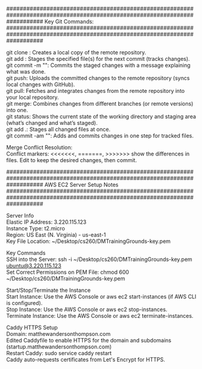 ###########################################################################################################################
Key Git Commands:
###########################################################################################################################

git clone <repo-url>: Creates a local copy of the remote repository.  
git add <file>: Stages the specified file(s) for the next commit (tracks changes).  
git commit -m "<message>": Commits the staged changes with a message explaining what was done.  
git push: Uploads the committed changes to the remote repository (syncs local changes with GitHub).  
git pull: Fetches and integrates changes from the remote repository into your local repository.  
git merge: Combines changes from different branches (or remote versions) into one.  
git status: Shows the current state of the working directory and staging area (what’s changed and what’s staged).  
git add .: Stages all changed files at once.  
git commit -am "<message>": Adds and commits changes in one step for tracked files.

Merge Conflict Resolution:  
Conflict markers: <<<<<<<, =======, >>>>>>> show the differences in files. Edit to keep the desired changes, then commit.

###########################################################################################################################
AWS EC2 Server Setup Notes
###########################################################################################################################

Server Info  
    Elastic IP Address: 3.220.115.123  
    Instance Type: t2.micro  
    Region: US East (N. Virginia) - us-east-1  
    Key File Location: ~/Desktop/cs260/DMTrainingGrounds-key.pem

Key Commands  
    SSH into the Server: ssh -i ~/Desktop/cs260/DMTrainingGrounds-key.pem ubuntu@3.220.115.123  
    Set Correct Permissions on PEM File: chmod 600 ~/Desktop/cs260/DMTrainingGrounds-key.pem

Start/Stop/Terminate the Instance  
    Start Instance: Use the AWS Console or aws ec2 start-instances (if AWS CLI is configured).  
    Stop Instance: Use the AWS Console or aws ec2 stop-instances.  
    Terminate Instance: Use the AWS Console or aws ec2 terminate-instances.

Caddy HTTPS Setup  
    Domain: matthewandersonthompson.com  
    Edited Caddyfile to enable HTTPS for the domain and subdomains (startup.matthewandersonthompson.com)  
    Restart Caddy: sudo service caddy restart  
    Caddy auto-requests certificates from Let's Encrypt for HTTPS.
